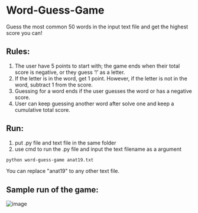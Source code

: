 # Word-Guess-Game
Guess the most common 50 words in the input text file and get the highest score you can!

## Rules:
1. The user have 5 points to start with; the game ends when their total score is negative, or they guess ‘!’ as a letter.
2. If the letter is in the word, get 1 point. However, if the letter is not in the word, subtract 1 from the score.
3. Guessing for a word ends if the user guesses the word or has a negative score.
4. User can keep guessing another word after solve one and keep a cumulative total score.

## Run:
1. put .py file and text file in the same folder
2. use cmd to run the .py file and input the text filename as a argument
```bash
python word-guess-game anat19.txt
```
You can replace "anat19" to any other text file.

## Sample run of the game:
![image](word-guess-game/word-guess-game.jpg)
